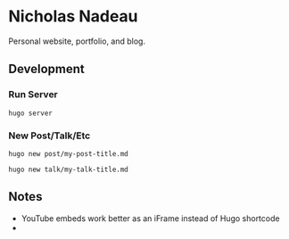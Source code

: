 # Nicholas Nadeau

Personal website, portfolio, and blog.

## Development

### Run Server

```
hugo server
```

### New Post/Talk/Etc

```
hugo new post/my-post-title.md

hugo new talk/my-talk-title.md
```

## Notes

- YouTube embeds work better as an iFrame instead of Hugo shortcode
- 